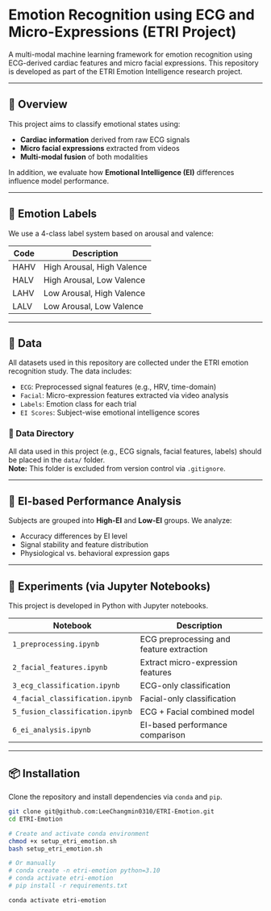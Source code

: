 # Emotion Recognition using ECG and Micro-Expressions (ETRI Project)

A multi-modal machine learning framework for emotion recognition using ECG-derived cardiac features and micro facial expressions. This repository is developed as part of the ETRI Emotion Intelligence research project.

---

## 📌 Overview

This project aims to classify emotional states using:

- **Cardiac information** derived from raw ECG signals
- **Micro facial expressions** extracted from videos
- **Multi-modal fusion** of both modalities

In addition, we evaluate how **Emotional Intelligence (EI)** differences influence model performance.

---

## 🎯 Emotion Labels

We use a 4-class label system based on arousal and valence:

| Code  | Description                  |
|-------|------------------------------|
| HAHV  | High Arousal, High Valence   |
| HALV  | High Arousal, Low Valence    |
| LAHV  | Low Arousal, High Valence    |
| LALV  | Low Arousal, Low Valence     |

---

## 📁 Data

All datasets used in this repository are collected under the ETRI emotion recognition study. The data includes:

- `ECG`: Preprocessed signal features (e.g., HRV, time-domain)
- `Facial`: Micro-expression features extracted via video analysis
- `Labels`: Emotion class for each trial
- `EI Scores`: Subject-wise emotional intelligence scores

### 📁 Data Directory

All data used in this project (e.g., ECG signals, facial features, labels) should be placed in the `data/` folder.  
**Note:** This folder is excluded from version control via `.gitignore`.

---

## 🧠 EI-based Performance Analysis

Subjects are grouped into **High-EI** and **Low-EI** groups. We analyze:

- Accuracy differences by EI level
- Signal stability and feature distribution
- Physiological vs. behavioral expression gaps

---

## 🔬 Experiments (via Jupyter Notebooks)

This project is developed in Python with Jupyter notebooks.

| Notebook                                 | Description                                |
|------------------------------------------|--------------------------------------------|
| `1_preprocessing.ipynb`                  | ECG preprocessing and feature extraction   |
| `2_facial_features.ipynb`                | Extract micro-expression features          |
| `3_ecg_classification.ipynb`             | ECG-only classification                    |
| `4_facial_classification.ipynb`          | Facial-only classification                 |
| `5_fusion_classification.ipynb`          | ECG + Facial combined model                |
| `6_ei_analysis.ipynb`                    | EI-based performance comparison            |

---

## 📦 Installation

Clone the repository and install dependencies via `conda` and `pip`.

```bash
git clone git@github.com:LeeChangmin0310/ETRI-Emotion.git
cd ETRI-Emotion

# Create and activate conda environment
chmod +x setup_etri_emotion.sh
bash setup_etri_emotion.sh

# Or manually
# conda create -n etri-emotion python=3.10
# conda activate etri-emotion
# pip install -r requirements.txt

conda activate etri-emotion
